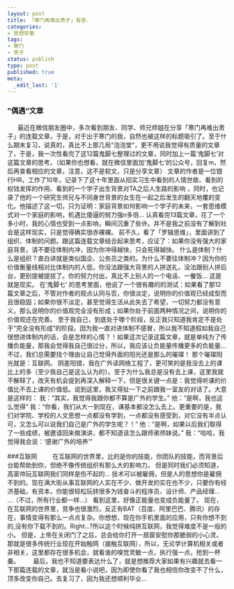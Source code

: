 ```yaml
---
layout: post
title: 「寒门再难出贵子」有感.
categories:
- 思想举重
tags:
- 寒门
- 贵子
status: publish
type: post
published: true
meta:
  _edit_last: '1'
---
```

### ”偶遇“文章
      最近在微信朋友圈中，多次看到朋友、同学、师兄师姐在分享「寒门再难出贵子」的连载文章，于是，对于出于寒门的我，自然也被这样的标题吸引了。至于什么期末复习，说真的，真比不上那几局“泡泡堂”，更不用说我觉得有质量的文章了，于是，我一次性看完了这12篇鬼脚七整理过的文章，同时加上一篇‘鬼脚七’对这篇文章的思考。（如果你也想看，就在微信里面加‘鬼脚七’的公众号，回复m，然后再查看相应的文章，注意，这不是软文，只是分享文章）
文章的作者是一位银行HR，工作了10年，记录下了这十年里面从招实习生中看到的人情世故、看到的权钱发挥的作用、看到的一个学子出生背景对TA之后人生路的影响 ，同时，也记录了他的一个研究生师兄与不同身世背景的女生在一起之后发生的翻天地覆的变化。他描述了这一切，只为证明：家庭背景如何影响一个学子的未来，一套思维模式对一个家庭的影响，机遇比傻逼的努力强n多倍...
认真看完13篇文章，花了一个多小时，我的心情也受到一点影响，瞬间沉重了些许。并不是我之前没有了解到社会是这样现实，只是觉得确实很赤裸裸。
前不久，看了「罗辑思维」，里面讲到了组织、体制的问题。跟这篇连载文章结合起来思考，应证了：如果你没有强大的家庭背景，请不要往体制内冲，因为你冲得越快，只会死得越快。
什么是体制？什么是组织？直白讲就是类似国企、公务员之类的。为什么不要往体制冲？因为你的价值衡量线相对比体制内的人低，你没法跟强大背景的人拼送礼，没法跟别人拼后台，更别提被提拔了。你的努力付出，真比不上别人的一个电话、一餐饭... 这是就是现实。
在‘鬼脚七’ 的思考里面，他说了一个很有趣的的测试：如果看了那12篇文章之后，不管对作者的观点认同与否，你很淡定，说明你的价值观已经成型而且很稳固；如果你很不淡定，甚至觉得生活从此失去了希望，一切努力都没有意义，那么说明你的价值观完全没有形成；如果你处于前面两种情况之间，说明你的价值观还在完善。 至于我自己，到底处于哪个阶段，反正我只知道我肯定不是处于“完全没有形成”的阶段。因为我一直对进体制不感冒，所以我不知道假如我自己很想进体制内的话，会是怎样的心情？！如果这次记录这篇文章，就是单纯为了传播负能量，那我会觉得我自己很过分，所以，我应该让负能量传播更多的负能量...
不过，我们总需要找个理由让自己觉得外面的阳光还是那么的璀璨！
那个璀璨阳光就是：互联网。
阴差阳错，我在广外读网络工程了，更可笑的是我没去上的课比上的多（至少我自己是这么认为的）。至于为什么我总是没有去上课，这里我就不解释了，改天有机会提到再深入解释一下，但是很关键一点是：我觉得听课的价值比不去上课的价值低。说到这里，我又得扯一下之前跟我一室友的对话了。大意是这样的：
我：“其实，我觉得我跟你都不算是广外的学生。”
他：“是啊，我也这么觉得”
我：“你看，我们从大一到现在，课基本都没怎么去上。更重要的是，我们对学院、学校的人文思想一点都没有学到，一点都没有感受到，对它没有半点认可，又怎么可以说我们自己是广外的学生呢？！”
他：“是啊，如果以后我们取得了一些成绩，被邀请回来做演讲，都不知道该怎么跟师弟师妹说。”
我：“哈哈，我觉得我会说：‘感谢广外的培养’”

###互联网
        在互联网的世界里，比的是你的技能，你团队的技能，而背景后台能帮助到你，但绝不像传统组织有那么大的影响力。 但是同时我们必须知道，高富帅玩互联网我们同样是伤不起的...
技术可以被雇佣，但是人的思想你是雇佣不到的。现在满大街从事互联网的人实在不少、做开发的实在也不少，只要你有经济基础，有资本，你能很轻松玩转很多为钱奋斗的程序员、设计师、产品经理... ...（不过，所有行业都一样...）
看到这里，好像正能量也变成负能量了。
现在，在互联网的世界里，竞争也很激烈，反正有BAT（百度、阿里巴巴、腾讯）的存在，事情变得有那么一点点复杂。你想想，现在你手机里面的应用，只有你想不到的,没有你下载不到的。Right...?所以这个时候纯拼互联网，我觉得难度不是一般的小。
但是，上帝在关闭门了之后，总会给你打开一扇窗安慰你那脆弱的小心灵。那就是很多传统行业现在开始触网（接触互联网），所以，无论学计算机相关或者非相关，这里都存在很多机会，就看谁的嗅觉灵敏一点，执行强一点，抢到一杯羹。        最后，我也不知道要表达什么了，就是想推荐大家如果有兴趣就去看一下那篇连载的文章，就当是看小说吧，因为即使你看了我也相信你改变不了什么，顶多改变你自己。去复习了，因为我还想顺利毕业...


